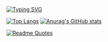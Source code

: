 [![Typing SVG](https://readme-typing-svg.herokuapp.com?color=%BF7830&lines=AAAAAAAAAAAAAAAAAAAAA)](https://git.io/typing-svg)

[![Top Langs](https://github-readme-stats.vercel.app/api/top-langs/?username=SnrPep&layout=compact)](https://github.com/anuraghazra/github-readme-stats)
[![Anurag's GitHub stats](https://github-readme-stats.vercel.app/api?username=SnrPep)](https://github.com/anuraghazra/github-readme-stats)

[![Readme Quotes](https://quotes-github-readme.vercel.app/api?type=horizontal&theme=light)](https://github.com/piyushsuthar/github-readme-quotes)
